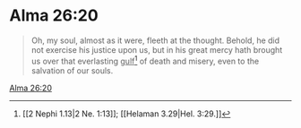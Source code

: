 # Alma 26:20

> Oh, my soul, almost as it were, fleeth at the thought. Behold, he did not exercise his justice upon us, but in his great mercy hath brought us over that everlasting <u>gulf</u>[^a] of death and misery, even to the salvation of our souls.

[Alma 26:20](https://www.churchofjesuschrist.org/study/scriptures/bofm/alma/26?lang=eng&id=p20#p20)


[^a]: [[2 Nephi 1.13|2 Ne. 1:13]]; [[Helaman 3.29|Hel. 3:29.]]
